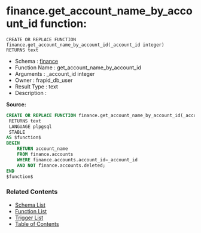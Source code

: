 # finance.get_account_name_by_account_id function:

```plpgsql
CREATE OR REPLACE FUNCTION finance.get_account_name_by_account_id(_account_id integer)
RETURNS text
```
* Schema : [finance](../../schemas/finance.md)
* Function Name : get_account_name_by_account_id
* Arguments : _account_id integer
* Owner : frapid_db_user
* Result Type : text
* Description : 


**Source:**
```sql
CREATE OR REPLACE FUNCTION finance.get_account_name_by_account_id(_account_id integer)
 RETURNS text
 LANGUAGE plpgsql
 STABLE
AS $function$
BEGIN
    RETURN account_name
    FROM finance.accounts
    WHERE finance.accounts.account_id=_account_id
	AND NOT finance.accounts.deleted;
END
$function$

```

### Related Contents
* [Schema List](../../schemas.md)
* [Function List](../../functions.md)
* [Trigger List](../../triggers.md)
* [Table of Contents](../../README.md)

